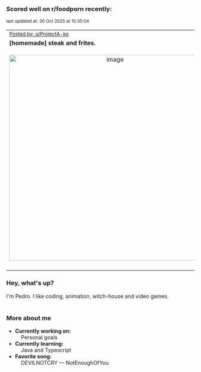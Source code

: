 ### Scored well on r/foodporn recently:

<p align="left"><sub>last updated at: 30 Oct 2025 at 15:35:04</sub></p>

|   |
| --- |
| <sub>[Posted by: u/ProjectA-ko][source]</sub> |
| **[homemade] steak and frites.** | 
|<p align="center"> <img alt="image" src="https://i.redd.it/2kju6jm18nxf1.jpeg" width="550" /> </p>|
|   |

### Hey, what's up?

I'm Pedro. I like coding, animation, witch-house and video games.<br><br>

### More about me
- **Currently working on:**  
&nbsp;&nbsp;&nbsp;&nbsp;Personal goals
- **Currently learning:**  
&nbsp;&nbsp;&nbsp;&nbsp;Java and Typescript
- **Favorite song:**  
&nbsp;&nbsp;&nbsp;&nbsp;DEVILNOTCRY — NotEnoughOfYou<br><br>

  



  
  
  
[linkedin]: https://linkedin.com/in/pedro-h-r-gomes-8a487b14a/
[gmail]: mailto:pilique11@gmail.com
[source]: https://reddit.com/r/FoodPorn/comments/1ohcbnc/homemade_steak_and_frites/
[redditAPI]: https://www.reddit.com/dev/api/